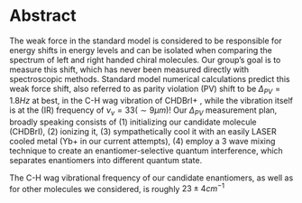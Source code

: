 # Abstract
The weak force in the standard model is considered to be responsible for energy shifts in energy levels and can be isolated when comparing the spectrum of left and right handed chiral molecules. Our group’s goal is to measure this shift, which has never been measured directly with spectroscopic methods.
Standard model numerical calculations predict this weak force shift, also referred to as parity violation (PV) shift to be $\Delta_{PV} = 1.8Hz$ at best, in the C-H wag vibration of CHDBrI+ <!--TODO: Cite-->, while the vibration itself is at the (IR) frequency of $\nu_v = 33 (\sim 9 \mu m)$!
Our $\Delta_{PV}$ measurement plan, broadly speaking consists of (1) initializing our candidate molecule (CHDBrI), (2) ionizing it, (3) sympathetically cool it with an easily LASER cooled metal (Yb+ in our current attempts), (4) employ a 3 wave mixing technique to create an enantiomer-selective quantum interference, which separates enantiomers into different quantum state.
<!--TODO: Cite Itay's thesis, or our group's articles, an article about sympathetic cooling-->
The C-H wag vibrational frequency of our candidate enantiomers, as well as for other molecules we considered, is roughly $23\pm 4 cm^{-1}$
<!--stackedit_data:
eyJoaXN0b3J5IjpbMTYyMDMzNDIyNiw1NDE1MDU0ODAsMTc2ND
c0NTkzOSwxMTM2MzMwOTQ0LC0xOTYzMTc4MDQsNzU4MDc3Njc1
LC0xODU1MjMzOTkyLC0yMDg4NzQ2NjEyLC0zMzI0NTUzNjNdfQ
==
-->
